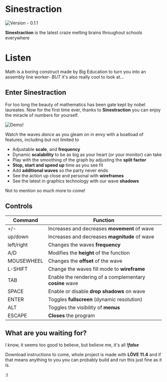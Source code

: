 # Sinestraction
![Version - 0.1.1](https://img.shields.io/badge/Version-0.1.1-9F2B68?style=for-the-badge)

**Sinestraction** is the latest craze melting brains throughout schools everywhere

# Listen
Math is a boring construct made by Big Education to turn you into an assembly line worker- *BUT* it's also really cool to look at...

## Enter Sinestraction

For too long the beauty of mathematics has been gate kept by nobel laureates. Now for the first time ever, thanks to **Sinestraction** you can enjoy the miracle of numbers for yourself.

![Demo!](https://media.giphy.com/media/MDDlbpnA3mSVbRhybS/giphy.gif)

Watch the waves *dance* as you gleam on in envy with a boatload of features, including but not limited to

 - Adjustable **scale**, and **frequency**
 - Dynamic **scalability** to be as big as your heart (or your monitor) can take
 - Play with the smoothing of the graph by adjusting the **split factor**
 - **Stop, start and speed up** time as you see fit
 - Add **additional waves** so the party never ends
 - See the action up close and personal with **wireframes**
 - See the latest in graphics technology with our wave **shadows**

 Not to mention so much more to come!

## Controls
|Command|Function|
|--|--|
|+/-| Increases and decreases **movement** of wave|
| up/down | Increases and decreases **magnitude** of wave|
|left/right| Changes the waves **frequency**|
|A/D| Modifies the **height** of the function|
|MOUSEWHEEL| Changes the **offset** of the wave |
|L-SHIFT| Change the waves fill mode to **wireframe**|
|TAB| Enable the rendering of a complementary **cosine** wave|
|SPACE| Enable or disable **drop shadows** on wave|
|ENTER| Toggles **fullscreen** (dynamic resolution)|
|ALT| Toggles the visibility of **menus**|
|ESCAPE| **Closes** the program|

## What are you waiting for?

I know, it seems too good to believe, but believe me, it's all ***!false***

Download instructions to come, whole project is made with **LÖVE 11.4** and if that means anything to you you can probably build and run this just fine as it is.

:)

